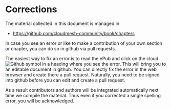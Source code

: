# Corrections

The material collected in this document is managed in

* <https://github.com/cloudmesh-community/book/chapters>

In case you see an error or like to make a contribution of your own
section or chapter, you can do so in github via pull requests.

The easiest way to fix an error is to read the ePub and click on the
cloud ![Github](images/github.png) symbol in a heading where you see the error. This will
bring you to an editable document in github. You can directly fix
the error in the web browser and create there a pull request.
Naturally, you need to be signed into github before you can edit and
create a pull request.

As a result contributors and authors will be integrated automatically
next time we compile the material. Thus even if you corrected a single
spelling error, you will be acknowledged.

